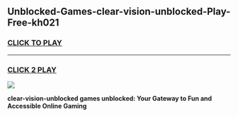 
## Unblocked-Games-clear-vision-unblocked-Play-Free-kh021
<h3>
<a href="https://premium76.site?title=clear-vision-unblocked&ref=18A1">CLICK TO PLAY</a></h3>
<hr>

<h3>
<a href="https://premium76.site?title=clear-vision-unblocked&ref=18A1">CLICK 2 PLAY</a>
  
</h3>

<a href="https://premium76.site?title=clear-vision-unblocked&ref=18A1"><img src="https://clearcache.store/games.png"></a>


**clear-vision-unblocked games unblocked: Your Gateway to Fun and Accessible Online Gaming**
